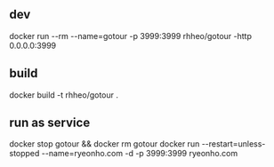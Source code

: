 ## dev
docker run --rm --name=gotour -p 3999:3999 rhheo/gotour -http 0.0.0.0:3999

## build
docker build -t rhheo/gotour .

## run as service
docker stop gotour && docker rm gotour
docker run --restart=unless-stopped --name=ryeonho.com -d -p 3999:3999 ryeonho.com
